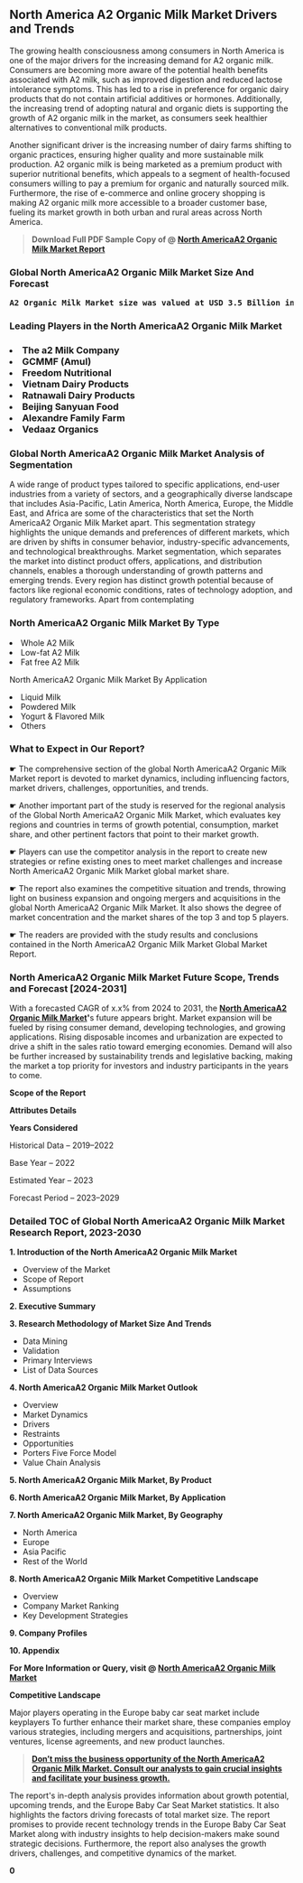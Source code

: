 <p><h2>North America A2 Organic Milk Market Drivers and Trends</h2><p>The growing health consciousness among consumers in North America is one of the major drivers for the increasing demand for A2 organic milk. Consumers are becoming more aware of the potential health benefits associated with A2 milk, such as improved digestion and reduced lactose intolerance symptoms. This has led to a rise in preference for organic dairy products that do not contain artificial additives or hormones. Additionally, the increasing trend of adopting natural and organic diets is supporting the growth of A2 organic milk in the market, as consumers seek healthier alternatives to conventional milk products.</p><p>Another significant driver is the increasing number of dairy farms shifting to organic practices, ensuring higher quality and more sustainable milk production. A2 organic milk is being marketed as a premium product with superior nutritional benefits, which appeals to a segment of health-focused consumers willing to pay a premium for organic and naturally sourced milk. Furthermore, the rise of e-commerce and online grocery shopping is making A2 organic milk more accessible to a broader customer base, fueling its market growth in both urban and rural areas across North America.</p></p><blockquote id="" class=""><strong>Download Full PDF Sample Copy of @&nbsp;<a href="https://www.verifiedmarketreports.com/download-sample/?rid=884886&utm_source=GitHub-Jan&utm_medium=263" target="_blank">North AmericaA2 Organic Milk Market Report</a>&nbsp;&nbsp;</strong></blockquote><h3 id="" class=""><strong>Global&nbsp;North AmericaA2 Organic Milk Market Size And Forecast</strong></h3><pre class="reader-text-block__code-block"><strong>A2 Organic Milk Market size was valued at USD 3.5 Billion in 2022 and is projected to reach USD 7.2 Billion by 2030, growing at a CAGR of 9.5% from 2024 to 2030.</strong></pre><h3 id="" class="">Leading Players in the&nbsp;North AmericaA2 Organic Milk Market</h3><h3 class=""></Li><Li>The a2 Milk Company</Li><Li> GCMMF (Amul)</Li><Li> Freedom Nutritional</Li><Li> Vietnam Dairy Products</Li><Li> Ratnawali Dairy Products</Li><Li> Beijing Sanyuan Food</Li><Li> Alexandre Family Farm</Li><Li> Vedaaz Organics</h3><h3 id="" class="">Global&nbsp;North AmericaA2 Organic Milk Market Analysis of Segmentation</h3><p id="" class="">A wide range of product types tailored to specific applications, end-user industries from a variety of sectors, and a geographically diverse landscape that includes Asia-Pacific, Latin America, North America, Europe, the Middle East, and Africa are some of the characteristics that set the North AmericaA2 Organic Milk Market apart. This segmentation strategy highlights the unique demands and preferences of different markets, which are driven by shifts in consumer behavior, industry-specific advancements, and technological breakthroughs. Market segmentation, which separates the market into distinct product offers, applications, and distribution channels, enables a thorough understanding of growth patterns and emerging trends. Every region has distinct growth potential because of factors like regional economic conditions, rates of technology adoption, and regulatory frameworks. Apart from contemplating</p><h3 id="" class="">North AmericaA2 Organic Milk Market&nbsp;By Type</h3><p></Li><Li>Whole A2 Milk</Li><Li> Low-fat A2 Milk</Li><Li> Fat free A2 Milk</p><div class="" data-test-id=""><p>North AmericaA2 Organic Milk Market&nbsp;By Application</p></div><p class=""></Li><Li>Liquid Milk</Li><Li> Powdered Milk</Li><Li> Yogurt & Flavored Milk</Li><Li> Others</p><div class="" data-test-id=""><h3><span class="">What to Expect in Our Report?</span></h3></div><div class="" data-test-id=""><p><span class="">☛ The comprehensive section of the global North AmericaA2 Organic Milk Market report is devoted to market dynamics, including influencing factors, market drivers, challenges, opportunities, and trends.</span></p></div><div class="" data-test-id=""><p><span class="">☛ Another important part of the study is reserved for the regional analysis of the Global North AmericaA2 Organic Milk Market, which evaluates key regions and countries in terms of growth potential, consumption, market share, and other pertinent factors that point to their market growth.</span></p></div><div class="" data-test-id=""><p><span class="">☛ Players can use the competitor analysis in the report to create new strategies or refine existing ones to meet market challenges and increase North AmericaA2 Organic Milk Market global market share.</span></p></div><div class="" data-test-id=""><p><span class="">☛ The report also examines the competitive situation and trends, throwing light on business expansion and ongoing mergers and acquisitions in the global North AmericaA2 Organic Milk Market. It also shows the degree of market concentration and the market shares of the top 3 and top 5 players.</span></p></div><div class="" data-test-id=""><p><span class="">☛ The readers are provided with the study results and conclusions contained in the North AmericaA2 Organic Milk Market Global Market Report.</span></p></div><div class="" data-test-id=""><h3><span class="">North AmericaA2 Organic Milk Market Future Scope, Trends and Forecast [2024-2031]</span></h3></div><div class="" data-test-id=""><p><span class="">With a forecasted CAGR of x.x% from 2024 to 2031, the <strong><a href="https://www.verifiedmarketreports.com/download-sample/?rid=884886&utm_source=GitHub-Jan&utm_medium=263" target="_blank">North AmericaA2 Organic Milk Market</a>'</strong>s future appears bright. Market expansion will be fueled by rising consumer demand, developing technologies, and growing applications. Rising disposable incomes and urbanization are expected to drive a shift in the sales ratio toward emerging economies. Demand will also be further increased by sustainability trends and legislative backing, making the market a top priority for investors and industry participants in the years to come.</span></p><p id="ember66" class="ember-view reader-text-block__paragraph"><strong>Scope of the Report</strong></p><p id="ember67" class="ember-view reader-text-block__paragraph"><strong>Attributes Details</strong></p><p id="ember68" class="ember-view reader-text-block__paragraph"><strong>Years Considered</strong></p><p id="ember69" class="ember-view reader-text-block__paragraph">Historical Data &ndash; 2019&ndash;2022</p><p id="ember70" class="ember-view reader-text-block__paragraph">Base Year &ndash; 2022</p><p id="ember71" class="ember-view reader-text-block__paragraph">Estimated Year &ndash; 2023</p><p id="ember72" class="ember-view reader-text-block__paragraph">Forecast Period &ndash; 2023&ndash;2029</p></div><h3 id="" class="">Detailed TOC of Global North AmericaA2 Organic Milk Market Research Report, 2023-2030</h3><p id="" class=""><strong>1. Introduction of the North AmericaA2 Organic Milk Market</strong></p><ul><li>Overview of the Market</li><li>Scope of Report</li><li>Assumptions</li></ul><p id="" class=""><strong>2. Executive Summary</strong></p><p id="" class=""><strong>3. Research Methodology of Market Size And Trends</strong></p><ul><li>Data Mining</li><li>Validation</li><li>Primary Interviews</li><li>List of Data Sources</li></ul><p id="" class=""><strong>4. North AmericaA2 Organic Milk Market Outlook</strong></p><ul><li>Overview</li><li>Market Dynamics</li><li>Drivers</li><li>Restraints</li><li>Opportunities</li><li>Porters Five Force Model</li><li>Value Chain Analysis</li></ul><p id="" class=""><strong>5. North AmericaA2 Organic Milk Market, By Product</strong></p><p id="" class=""><strong>6. North AmericaA2 Organic Milk Market, By Application</strong></p><p id="" class=""><strong>7. North AmericaA2 Organic Milk Market, By Geography</strong></p><ul><li>North America</li><li>Europe</li><li>Asia Pacific</li><li>Rest of the World</li></ul><p id="" class=""><strong>8. North AmericaA2 Organic Milk Market Competitive Landscape</strong></p><ul><li>Overview</li><li>Company Market Ranking</li><li>Key Development Strategies</li></ul><p id="" class=""><strong>9. Company Profiles</strong></p><p id="" class=""><strong>10. Appendix</strong></p><p><strong>For More Information or Query, visit&nbsp;@ <a href="https://www.verifiedmarketreports.com/product/a2-organic-milk-market/" target="_blank">North AmericaA2 Organic Milk Market</a></strong></p><p id="ember61" class="ember-view reader-text-block__paragraph"><strong>Competitive Landscape</strong></p><p id="ember62" class="ember-view reader-text-block__paragraph">Major players operating in the Europe baby car seat market include keyplayers To further enhance their market share, these companies employ various strategies, including mergers and acquisitions, partnerships, joint ventures, license agreements, and new product launches.</p><blockquote id="ember63" class="ember-view reader-text-block__blockquote"><strong><a href="https://www.verifiedmarketreports.com/download-sample/?rid=884886&utm_source=GitHub-Jan&utm_medium=263" target="_blank">Don&rsquo;t miss the business opportunity of the North AmericaA2 Organic Milk Market. Consult our analysts to gain crucial insights and facilitate your business growth.</a></strong></blockquote><p id="ember64" class="ember-view reader-text-block__paragraph">The report's in-depth analysis provides information about growth potential, upcoming trends, and the Europe Baby Car Seat Market statistics. It also highlights the factors driving forecasts of total market size. The report promises to provide recent technology trends in the Europe Baby Car Seat Market along with industry insights to help decision-makers make sound strategic decisions. Furthermore, the report also analyses the growth drivers, challenges, and competitive dynamics of the market.</p><p class="ember-view reader-text-block__paragraph"><strong>0</strong></p>
